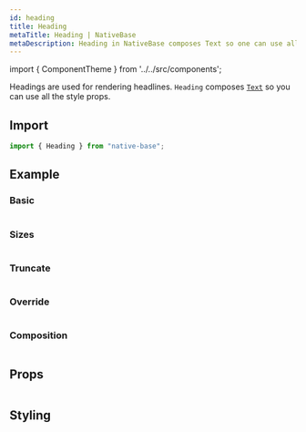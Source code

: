 ```yaml
---
id: heading
title: Heading
metaTitle: Heading | NativeBase
metaDescription: Heading in NativeBase composes Text so one can use all the style props to render headlines. Learn more here about basic heading, sizes, composition, and more.
---
```


import { ComponentTheme } from '../../src/components';

Headings are used for rendering headlines. `Heading` composes [`Text`](/text) so you can use all the style props.

## Import

```jsx
import { Heading } from "native-base";
```

## Example

### Basic

```ComponentSnackPlayer path=components,primitives,Heading,Basic.tsx

```

### Sizes

```ComponentSnackPlayer path=components,primitives,Heading,Sizes.tsx

```

### Truncate

```ComponentSnackPlayer path=components,primitives,Heading,Truncate.tsx

```

### Override

```ComponentSnackPlayer path=components,primitives,Heading,OverridenStyle.tsx

```

### Composition

```ComponentSnackPlayer path=components,primitives,Heading,Composition.tsx

```

## Props

```ComponentPropTable path=primitives,Heading,index.tsx

```

## Styling

<ComponentTheme name="heading" fileName="heading" />
